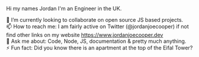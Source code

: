 Hi my names Jordan I'm an Engineer in the UK.
<!--
**jordanjoecooper/jordanjoecooper** is a ✨ _special_ ✨ repository because its `README.md` (this file) appears on your GitHub profile.

- 🔭 I’m currently working on ...
- 🌱 I’m currently learning ...
- 👯 I’m looking to collaborate on ...
- 🤔 I’m looking for help with ...
- 😄 Pronouns: ...
-->
👯 I’m currently looking to collaborate on open source JS based projects.
<br />
📫 How to reach me: I am fairly active on Twitter (@jordanjoecooper) if not find other links on my website https://www.jordanjoecooper.dev
<br />
💬 Ask me about: Code, Node, JS, documentation & pretty much anything.
<br />
⚡ Fun fact: Did you know there is an apartment at the top of the Eifal Tower?
